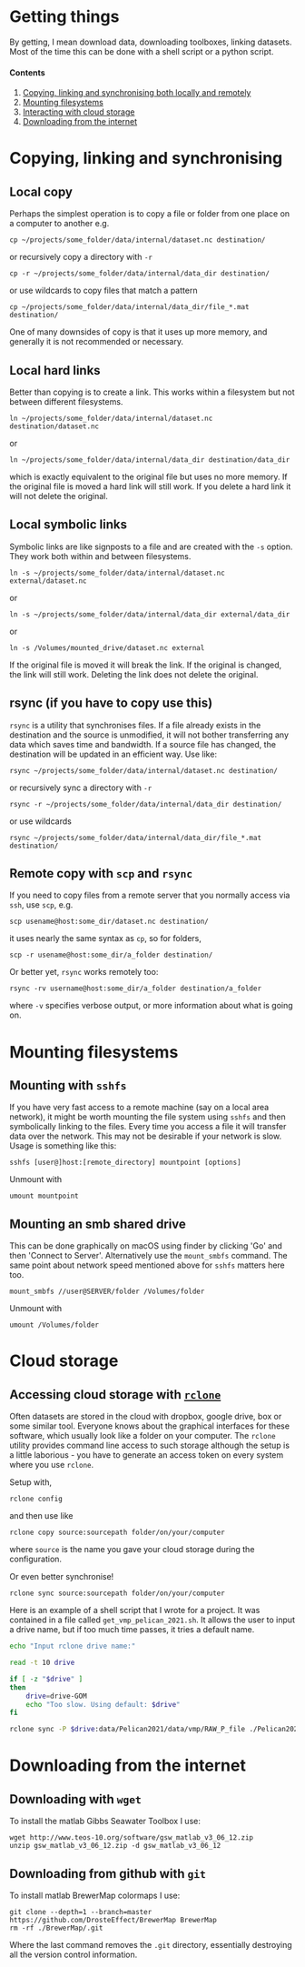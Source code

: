 # Getting things

By getting, I mean download data, downloading toolboxes, linking datasets. Most of the time this can be done with a shell script or a python script.

#### Contents

1) [Copying, linking and synchronising both locally and remotely](#Copying,-linking-and-synchronising)
1) [Mounting filesystems](#Mounting-filesystems)
1) [Interacting with cloud storage](#Cloud-storage)
1) [Downloading from the internet](#Downloading-from-the-internet)


# Copying, linking and synchronising

## Local copy

Perhaps the simplest operation is to copy a file or folder from one place on a computer to another e.g.

    cp ~/projects/some_folder/data/internal/dataset.nc destination/
    
or recursively copy a directory with `-r`

    cp -r ~/projects/some_folder/data/internal/data_dir destination/
    
or use wildcards to copy files that match a pattern

    cp ~/projects/some_folder/data/internal/data_dir/file_*.mat destination/
    
One of many downsides of copy is that it uses up more memory, and generally it is not recommended or necessary. 
    
## Local hard links

Better than copying is to create a link. This works within a filesystem but not between different filesystems. 

    ln ~/projects/some_folder/data/internal/dataset.nc destination/dataset.nc
    
or

    ln ~/projects/some_folder/data/internal/data_dir destination/data_dir
    
which is exactly equivalent to the original file but uses no more memory. If the original file is moved a hard link will still work. If you delete a hard link it will not delete the original. 

## Local symbolic links

Symbolic links are like signposts to a file and are created with the `-s` option. They work both within and between filesystems. 

    ln -s ~/projects/some_folder/data/internal/dataset.nc external/dataset.nc
    
or

    ln -s ~/projects/some_folder/data/internal/data_dir external/data_dir
    
or

    ln -s /Volumes/mounted_drive/dataset.nc external
    
If the original file is moved it will break the link. If the original is changed, the link will still work. Deleting the link does not delete the original.

## rsync (if you have to copy use this)

`rsync` is a utility that synchronises files. If a file already exists in the destination and the source is unmodified, it will not bother transferring any data which saves time and bandwidth. If a source file has changed, the destination will be updated in an efficient way. Use like:

    rsync ~/projects/some_folder/data/internal/dataset.nc destination/
    
or recursively sync a directory with `-r`

    rsync -r ~/projects/some_folder/data/internal/data_dir destination/
    
or use wildcards

    rsync ~/projects/some_folder/data/internal/data_dir/file_*.mat destination/
    
## Remote copy with `scp` and `rsync`

If you need to copy files from a remote server that you normally access via `ssh`, use `scp`, e.g.

    scp usename@host:some_dir/dataset.nc destination/
    
it uses nearly the same syntax as `cp`, so for folders, 

    scp -r usename@host:some_dir/a_folder destination/
    
Or better yet, `rsync` works remotely too:

    rsync -rv username@host:some_dir/a_folder destination/a_folder
    
where `-v` specifies verbose output, or more information about what is going on.

# Mounting filesystems

## Mounting with `sshfs`

If you have very fast access to a remote machine (say on a local area network), it might be worth mounting the file system using `sshfs` and then symbolically linking to the files. Every time you access a file it will transfer data over the network. This may not be desirable if your network is slow. Usage is something like this:

    sshfs [user@]host:[remote_directory] mountpoint [options]
    
Unmount with

    umount mountpoint
 
## Mounting an smb shared drive

This can be done graphically on macOS using finder by clicking 'Go' and then 'Connect to Server'. Alternatively use the `mount_smbfs` command. The same point about network speed mentioned above for `sshfs` matters here too.

    mount_smbfs //user@SERVER/folder /Volumes/folder
    
Unmount with

    umount /Volumes/folder
    
# Cloud storage

## Accessing cloud storage with [`rclone`](https://rclone.org/)

Often datasets are stored in the cloud with dropbox, google drive, box or some similar tool. Everyone knows about the graphical interfaces for these software, which usually look like a folder on your computer. The `rclone` utility provides command line access to such storage although the setup is a little laborious - you have to generate an access token on every system where you use `rclone`.

Setup with,

    rclone config
    
and then use like

    rclone copy source:sourcepath folder/on/your/computer
    
where `source` is the name you gave your cloud storage during the configuration.

Or even better synchronise!

    rclone sync source:sourcepath folder/on/your/computer

Here is an example of a shell script that I wrote for a project. It was contained in a file called `get_vmp_pelican_2021.sh`. It allows the user to input a drive name, but if too much time passes, it tries a default name. 

```bash
echo "Input rclone drive name:"

read -t 10 drive

if [ -z "$drive" ]
then
    drive=drive-GOM
    echo "Too slow. Using default: $drive"
fi

rclone sync -P $drive:data/Pelican2021/data/vmp/RAW_P_file ./Pelican2021/vmp/P_files/
```
    
# Downloading from the internet

## Downloading with `wget`

To install the matlab Gibbs Seawater Toolbox I use:

    wget http://www.teos-10.org/software/gsw_matlab_v3_06_12.zip
    unzip gsw_matlab_v3_06_12.zip -d gsw_matlab_v3_06_12
    
## Downloading from github with `git`

To install matlab BrewerMap colormaps I use:

    git clone --depth=1 --branch=master https://github.com/DrosteEffect/BrewerMap BrewerMap
    rm -rf ./BrewerMap/.git
    
Where the last command removes the `.git` directory, essentially destroying all the version control information. 
